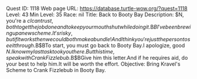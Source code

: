 Quest ID: 1118
Web page URL: https://database.turtle-wow.org/?quest=1118
Level: 43
Min Level: 35
Race: nil
Title: Back to Booty Bay
Description: $N, you're a $c I can trust, both to get the job done and to keep your mouth shut while doing it.$B$BI've been brewing up a new scheme.It's risky, but if it works then we could both make a bundle!And I think you're just the person to see it through.$B$BTo start, you must go back to Booty Bay.I apologize, good $N.I know my last task took you there.But this time, speak with Crank Fizzlebub.$B$BGive him this letter.And if he requires aid, do your best to help him.It will be worth the effort.
Objective: Bring Kravel's Scheme to Crank Fizzlebub in Booty Bay.

